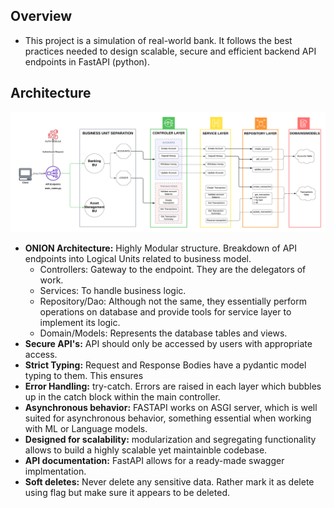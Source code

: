 ## Overview
- This project is a simulation of real-world bank. It follows the best practices needed to design scalable, secure and efficient backend API endpoints in FastAPI (python).

## Architecture

![screenshot](./Onion_Arch.png)

- **ONION Architecture:** Highly Modular structure. Breakdown of API endpoints into Logical Units related to business model.
  - Controllers: Gateway to the endpoint. They are the delegators of work.
  - Services: To handle business logic. 
  - Repository/Dao: Although not the same, they essentially perform operations on database and provide tools for service layer to implement its logic.
  - Domain/Models: Represents the database tables and views.
- **Secure API's:** API should only be accessed by users with appropriate access.
- **Strict Typing:** Request and Response Bodies have a pydantic model typing to them. This ensures 
- **Error Handling:** try-catch. Errors are raised in each layer which bubbles up in the catch block within the main controller.
- **Asynchronous behavior:** FASTAPI works on ASGI server, which is well suited for asynchronous behavior, something essential when working with ML or Language models.
- **Designed for scalability:** modularization and segregating functionality allows to build a highly scalable yet maintainble codebase.
- **API documentation:** FastAPI allows for a ready-made swagger implmentation.
- **Soft deletes:** Never delete any sensitive data. Rather mark it as delete using flag but make sure it appears to be deleted.
